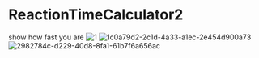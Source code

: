 # ReactionTimeCalculator2
show how fast you are
![1](https://user-images.githubusercontent.com/54065701/102047630-99bc2380-3e03-11eb-9855-c6c681f96076.jpg)
![1c0a79d2-2c1d-4a33-a1ec-2e454d900a73](https://user-images.githubusercontent.com/54065701/102047634-9aed5080-3e03-11eb-9bed-9fc45aa58dd6.jpg)
![2982784c-d229-40d8-8fa1-61b7f6a656ac](https://user-images.githubusercontent.com/54065701/102047637-9b85e700-3e03-11eb-8f98-a4a75f897660.jpg)
